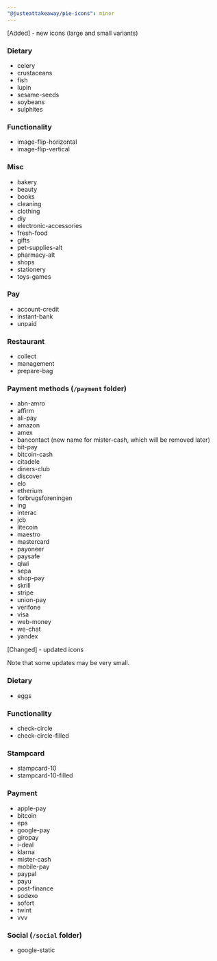 ```yaml
---
"@justeattakeaway/pie-icons": minor
---
```


[Added] - new icons (large and small variants)

### Dietary
- celery
- crustaceans
- fish
- lupin
- sesame-seeds
- soybeans
- sulphites

### Functionality
- image-flip-horizontal
- image-flip-vertical

### Misc
- bakery
- beauty
- books
- cleaning
- clothing
- diy
- electronic-accessories
- fresh-food
- gifts
- pet-supplies-alt
- pharmacy-alt
- shops
- stationery
- toys-games

### Pay
- account-credit
- instant-bank
- unpaid

### Restaurant
- collect
- management
- prepare-bag

### Payment methods (`/payment` folder)
- abn-amro
- affirm
- ali-pay
- amazon
- amex
- bancontact (new name for mister-cash, which will be removed later)
- bit-pay
- bitcoin-cash
- citadele
- diners-club
- discover
- elo
- etherium
- forbrugsforeningen
- ing
- interac
- jcb
- litecoin
- maestro
- mastercard
- payoneer
- paysafe
- qiwi
- sepa
- shop-pay
- skrill
- stripe
- union-pay
- verifone
- visa
- web-money
- we-chat
- yandex


[Changed] - updated icons

Note that some updates may be very small.

### Dietary
- eggs

### Functionality
- check-circle
- check-circle-filled

### Stampcard
- stampcard-10
- stampcard-10-filled

### Payment
- apple-pay
- bitcoin
- eps
- google-pay
- giropay
- i-deal
- klarna
- mister-cash
- mobile-pay
- paypal
- payu
- post-finance
- sodexo
- sofort
- twint
- vvv

### Social (`/social` folder)
- google-static
